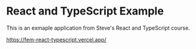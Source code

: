 # React and TypeScript Example

This is an exmaple application from Steve's React and TypeScript course. 

https://fem-react-typescript.vercel.app/
